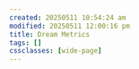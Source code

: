 ```yaml
---
created: 20250511 10:54:24 am
modified: 20250511 12:00:16 pm
title: Dream Metrics
tags: []
cssclasses: [wide-page]
---
```


<!-- OOM METRICS START -->
<!-- OOM METRICS END --> 